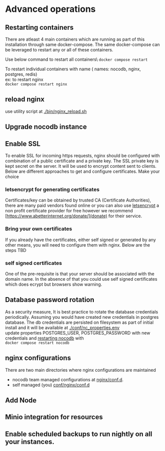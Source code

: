 # Advanced operations 

## Restarting containers 
There are atleast 4 main containers which are running as part of this installation through same docker-compose. The same docker-compose can be leveraged to restart any or all of these containers. 

Use below command to restart all containers\ 
``` docker compose restart ```

To restart individual containers with name ( names:  nocodb, nginx, postgres, redis)\
ex: to restart nginx\
``` docker compose restart nginx ```

## reload nginx 
use utility script at [./bin/nginx_reload.sh](./bin/nginx_reload.sh)

## Upgrade nocodb instance 

## Enable SSL
To enable SSL for incoming https requests, nginx should be configured with combination of a public certificate and a private key. The SSL private key is kept secret on the server. It will be used to encrypt content sent to clients. 
Below are different approaches to get and configure certificates. Make your choice
### letsencrypt for generating certificates 
Certificates/key can be obtained by trusted CA (Certificate Authorities), there are many paid vendors found online or you can also use [letsencrypt](https://letsencrypt.org/) a non profit certificate provider for free however we recommend [https://www.abetterinternet.org/donate/](donate) for their service. 

### Bring your own certificates 
If you already have the certificates, either self signed or generated by any other means, you will need to configure them with nginx. Below are the steps
TBD
### self signed certificates 
One of the pre-requisite is that your server should be associated with the domain name. In the absence of that you could use self signed certificates which does ecrypt but browsers show warning.

## Database password rotation 
As a security measure, It is best practice to rotate the database credentials periodically. Assuming you would have created new credentials in postgres database. The db credentials are persisted on filesystem as part of initial install and it will be available at 
[./conf/nc_properties.env](./conf/nc_properties.env)\
update properties POSTGRES_USER, POSTGRES_PASSWORD with new credentials and [restarting nocodb](#restarting-containers) with\
```docker compose restart nocodb```

## nginx configurations 
There are two main directories where nginx configurations are maintained 
- nocodb team managed configurations at [nginx/conf.d](./conf/nginx/conf.d).
- self managed (you) [conf/nginx/conf.d](./conf/nginx/conf.d) 


## Add Node 

## Minio integration for resources

## Enable scheduled backups to run nightly on all your instances.